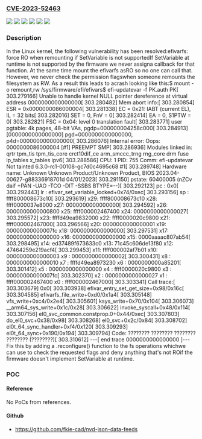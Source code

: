 ### [CVE-2023-52463](https://cve.mitre.org/cgi-bin/cvename.cgi?name=CVE-2023-52463)
![](https://img.shields.io/static/v1?label=Product&message=Linux&color=blue)
![](https://img.shields.io/static/v1?label=Version&message=&color=brightgreen)
![](https://img.shields.io/static/v1?label=Version&message=5.8%20&color=brightgreen)
![](https://img.shields.io/static/v1?label=Version&message=552952e51fad35670459674bcb8a03bd96fe4646%20&color=brightgreen)
![](https://img.shields.io/static/v1?label=Version&message=f88814cc2578c121e6edef686365036db72af0ed%20&color=brightgreen)
![](https://img.shields.io/static/v1?label=Vulnerability&message=n%2Fa&color=blue)

### Description

In the Linux kernel, the following vulnerability has been resolved:efivarfs: force RO when remounting if SetVariable is not supportedIf SetVariable at runtime is not supported by the firmware we never assigna callback for that function. At the same time mount the efivarfs asRO so no one can call that.  However, we never check the permission flagswhen someone remounts the filesystem as RW. As a result this leads to acrash looking like this:$ mount -o remount,rw /sys/firmware/efi/efivars$ efi-updatevar -f PK.auth PK[  303.279166] Unable to handle kernel NULL pointer dereference at virtual address 0000000000000000[  303.280482] Mem abort info:[  303.280854]   ESR = 0x0000000086000004[  303.281338]   EC = 0x21: IABT (current EL), IL = 32 bits[  303.282016]   SET = 0, FnV = 0[  303.282414]   EA = 0, S1PTW = 0[  303.282821]   FSC = 0x04: level 0 translation fault[  303.283771] user pgtable: 4k pages, 48-bit VAs, pgdp=000000004258c000[  303.284913] [0000000000000000] pgd=0000000000000000, p4d=0000000000000000[  303.286076] Internal error: Oops: 0000000086000004 [#1] PREEMPT SMP[  303.286936] Modules linked in: qrtr tpm_tis tpm_tis_core crct10dif_ce arm_smccc_trng rng_core drm fuse ip_tables x_tables ipv6[  303.288586] CPU: 1 PID: 755 Comm: efi-updatevar Not tainted 6.3.0-rc1-00108-gc7d0c4695c68 #1[  303.289748] Hardware name: Unknown Unknown Product/Unknown Product, BIOS 2023.04-00627-g88336918701d 04/01/2023[  303.291150] pstate: 60400005 (nZCv daif +PAN -UAO -TCO -DIT -SSBS BTYPE=--)[  303.292123] pc : 0x0[  303.292443] lr : efivar_set_variable_locked+0x74/0xec[  303.293156] sp : ffff800008673c10[  303.293619] x29: ffff800008673c10 x28: ffff0000037e8000 x27: 0000000000000000[  303.294592] x26: 0000000000000800 x25: ffff000002467400 x24: 0000000000000027[  303.295572] x23: ffffd49ea9832000 x22: ffff0000020c9800 x21: ffff000002467000[  303.296566] x20: 0000000000000001 x19: 00000000000007fc x18: 0000000000000000[  303.297531] x17: 0000000000000000 x16: 0000000000000000 x15: 0000aaaac807ab54[  303.298495] x14: ed37489f673633c0 x13: 71c45c606de13f80 x12: 47464259e219acf4[  303.299453] x11: ffff000002af7b01 x10: 0000000000000003 x9 : 0000000000000002[  303.300431] x8 : 0000000000000010 x7 : ffffd49ea8973230 x6 : 0000000000a85201[  303.301412] x5 : 0000000000000000 x4 : ffff0000020c9800 x3 : 00000000000007fc[  303.302370] x2 : 0000000000000027 x1 : ffff000002467400 x0 : ffff000002467000[  303.303341] Call trace:[  303.303679]  0x0[  303.303938]  efivar_entry_set_get_size+0x98/0x16c[  303.304585]  efivarfs_file_write+0xd0/0x1a4[  303.305148]  vfs_write+0xc4/0x2e4[  303.305601]  ksys_write+0x70/0x104[  303.306073]  __arm64_sys_write+0x1c/0x28[  303.306622]  invoke_syscall+0x48/0x114[  303.307156]  el0_svc_common.constprop.0+0x44/0xec[  303.307803]  do_el0_svc+0x38/0x98[  303.308268]  el0_svc+0x2c/0x84[  303.308702]  el0t_64_sync_handler+0xf4/0x120[  303.309293]  el0t_64_sync+0x190/0x194[  303.309794] Code: ???????? ???????? ???????? ???????? (????????)[  303.310612] ---[ end trace 0000000000000000 ]---Fix this by adding a .reconfigure() function to the fs operations whichwe can use to check the requested flags and deny anything that's not ROif the firmware doesn't implement SetVariable at runtime.

### POC

#### Reference
No PoCs from references.

#### Github
- https://github.com/fkie-cad/nvd-json-data-feeds

